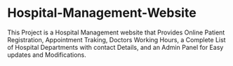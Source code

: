 # Hospital-Management-Website
This Project is a Hospital Management website that Provides Online Patient Registration, Appointment Traking, Doctors Working Hours, a Complete List of Hospital Departments with contact Details, and an Admin Panel for Easy updates and Modifications.

